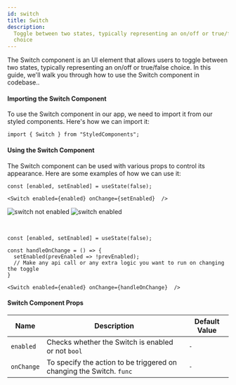 ```yaml
---
id: switch
title: Switch
description:
  Toggle between two states, typically representing an on/off or true/false
  choice
---
```


The Switch component is an UI element that allows users to toggle between two
states, typically representing an on/off or true/false choice. In this guide,
we'll walk you through how to use the Switch component in codebase..

#### Importing the Switch Component

To use the Switch component in our app, we need to import it from our styled
components. Here's how we can import it:

```
import { Switch } from "StyledComponents";
```

#### Using the Switch Component

The Switch component can be used with various props to control its appearance.
Here are some examples of how we can use it:

```
const [enabled, setEnabled] = useState(false);

<Switch enabled={enabled} onChange={setEnabled}  />
```

![switch not enabled](/img/switch/not-enabled.png)
![switch enabled](/img/switch/enabled.png)

<br/>

```
const [enabled, setEnabled] = useState(false);

const handleOnChange = () => {
  setEnabled(prevEnabled => !prevEnabled);
  // Make any api call or any extra logic you want to run on changing the toggle
}

<Switch enabled={enabled} onChange={handleOnChange}  />
```

#### Switch Component Props

| Name       | Description                                                          | Default Value |
| ---------- | -------------------------------------------------------------------- | ------------- |
| `enabled`  | Checks whether the Switch is enabled or not `bool`                   | `-`           |
| `onChange` | To specify the action to be triggered on changing the Switch. `func` | `-`           |
